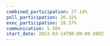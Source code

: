 ```yaml
---
combined_participation: 27.14%
poll_participation: 26.32%
exec_participation: 28.57%
communication: 5.56%
start_date: 2022-03-14T00:00:00.000Z
---
```

